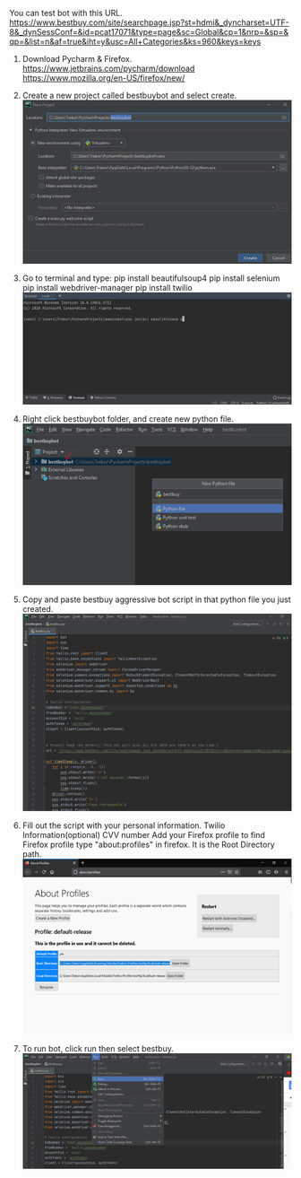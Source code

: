 You can test bot with this URL.
https://www.bestbuy.com/site/searchpage.jsp?st=hdmi&_dyncharset=UTF-8&_dynSessConf=&id=pcat17071&type=page&sc=Global&cp=1&nrp=&sp=&qp=&list=n&af=true&iht=y&usc=All+Categories&ks=960&keys=keys

1. Download Pycharm & Firefox.
https://www.jetbrains.com/pycharm/download
https://www.mozilla.org/en-US/firefox/new/

2. Create a new project called bestbuybot and select create.
![](images/step2.png)

3. Go to terminal and type:
pip install beautifulsoup4
pip install selenium
pip install webdriver-manager
pip install twilio
![](images/step3.png)

4. Right click bestbuybot folder, and create new python file. 
![](images/step4.png)

5. Copy and paste bestbuy aggressive bot script in that python file you just created.
![](images/step5.png)

6. Fill out the script with your personal information.
Twilio Information(optional)
CVV number
Add your Firefox profile
to find Firefox profile type "about:profiles" in firefox. It is the Root Directory path.
![](images/step6.png)


7. To run bot, click run then select bestbuy.
![](images/step7.png)





